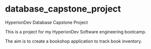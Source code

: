 # database_capstone_project

HyperionDev Database Capstone Project

This is a project for my HyperionDev Software engineering bootcamp.

The aim is to create a bookshop application to track book inventory.
